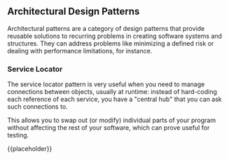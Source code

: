 Architectural Design Patterns
-----------------------------

Architectural patterns are a category of design patterns that provide reusable solutions to recurring problems in creating software systems and structures. They can address problems like minimizing a defined risk or dealing with performance limitations, for instance.

### Service Locator

The service locator pattern is very useful when you need to manage connections between objects, usually at runtime: instead of hard-coding each reference of each service, you have a "central hub" that you can ask such connections to.

This allows you to swap out (or modify) individual parts of your program without affecting the rest of your software, which can prove useful for testing.

{{placeholder}}

<!-- TODO: Service locator pattern code -->
